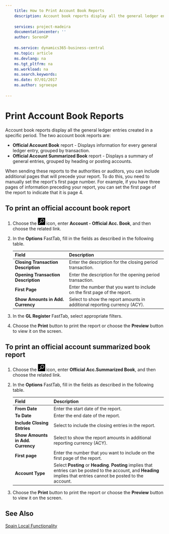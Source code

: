 ```yaml
---
    title: How to Print Account Book Reports
    description: Account book reports display all the general ledger entries created in a specific period.

    services: project-madeira 
    documentationcenter: ''
    author: SorenGP

    ms.service: dynamics365-business-central
    ms.topic: article
    ms.devlang: na
    ms.tgt_pltfrm: na
    ms.workload: na
    ms.search.keywords:
    ms.date: 07/01/2017
    ms.author: sgroespe

---
```

# Print Account Book Reports
Account book reports display all the general ledger entries created in a specific period. The two account book reports are:  

- **Official Account Book** report - Displays information for every general ledger entry, grouped by transaction.  
- **Official Account Summarized Book** report - Displays a summary of general entries, grouped by heading or posting accounts.  

When sending these reports to the authorities or auditors, you can include additional pages that will precede your report. To do this, you need to manually set the report's first page number. For example, if you have three pages of information preceding your report, you can set the first page of the report to indicate that it is page 4.  

## To print an official account book report  

1.  Choose the ![Search for Page or Report](../../media/ui-search/search_small.png "Search for Page or Report icon") icon, enter **Account - Official Acc. Book**, and then choose the related link.  
2.  In the **Options** FastTab, fill in the fields as described in the following table.  

    |Field|Description|  
    |---------------------------------|---------------------------------------|  
    |**Closing Transaction Description**|Enter the description for the closing period transaction.|  
    |**Opening Transaction Description**|Enter the description for the opening period transaction.|  
    |**First Page**|Enter the number that you want to include on the first page of the report.|  
    |**Show Amounts in Add. Currency**|Select to show the report amounts in additional reporting currency (ACY).|  

3.  In the **GL Register** FastTab, select appropriate filters.  
4.  Choose the **Print** button to print the report or choose the **Preview** button to view it on the screen.  

## To print an official account summarized book report  

1.  Choose the ![Search for Page or Report](../../media/ui-search/search_small.png "Search for Page or Report icon") icon, enter **Official Acc.Summarized Book**, and then choose the related link.  
2.  In the **Options** FastTab, fill in the fields as described in the following table.  

    |Field|Description|  
    |---------------------------------|---------------------------------------|  
    |**From Date**|Enter the start date of the report.|  
    |**To Date**|Enter the end date of the report.|  
    |**Include Closing Entries**|Select to include the closing entries in the report.|  
    |**Show Amounts in Add. Currency**|Select to show the report amounts in additional reporting currency (ACY).|  
    |**First page**|Enter the number that you want to include on the first page of the report.|  
    |**Account Type**|Select **Posting** or **Heading**. **Posting** implies that entries can be posted to the account, and **Heading** implies that entries cannot be posted to the account.|  

3.  Choose the **Print** button to print the report or choose the **Preview** button to view it on the screen.  

## See Also  
 [Spain Local Functionality](spain-local-functionality.md)

